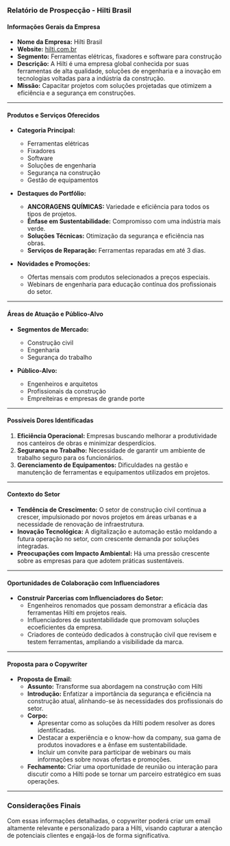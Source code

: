### Relatório de Prospecção - Hilti Brasil

#### Informações Gerais da Empresa
- **Nome da Empresa:** Hilti Brasil
- **Website:** [hilti.com.br](http://www.hilti.com.br/)
- **Segmento:** Ferramentas elétricas, fixadores e software para construção
- **Descrição:** A Hilti é uma empresa global conhecida por suas ferramentas de alta qualidade, soluções de engenharia e a inovação em tecnologias voltadas para a indústria da construção.
- **Missão:** Capacitar projetos com soluções projetadas que otimizem a eficiência e a segurança em construções.

---

#### Produtos e Serviços Oferecidos
- **Categoria Principal:**
  - Ferramentas elétricas
  - Fixadores
  - Software
  - Soluções de engenharia
  - Segurança na construção
  - Gestão de equipamentos

- **Destaques do Portfólio:**
  - **ANCORAGENS QUÍMICAS:** Variedade e eficiência para todos os tipos de projetos.
  - **Ênfase em Sustentabilidade:** Compromisso com uma indústria mais verde.
  - **Soluções Técnicas:** Otimização da segurança e eficiência nas obras.
  - **Serviços de Reparação:** Ferramentas reparadas em até 3 dias.

- **Novidades e Promoções:**
  - Ofertas mensais com produtos selecionados a preços especiais.
  - Webinars de engenharia para educação contínua dos profissionais do setor.

---

#### Áreas de Atuação e Público-Alvo
- **Segmentos de Mercado:**
  - Construção civil
  - Engenharia
  - Segurança do trabalho

- **Público-Alvo:**
  - Engenheiros e arquitetos
  - Profissionais da construção
  - Empreiteiras e empresas de grande porte

---

#### Possíveis Dores Identificadas
1. **Eficiência Operacional:** Empresas buscando melhorar a produtividade nos canteiros de obras e minimizar desperdícios.
2. **Segurança no Trabalho:** Necessidade de garantir um ambiente de trabalho seguro para os funcionários.
3. **Gerenciamento de Equipamentos:** Dificuldades na gestão e manutenção de ferramentas e equipamentos utilizados em projetos.

---

#### Contexto do Setor
- **Tendência de Crescimento:** O setor de construção civil continua a crescer, impulsionado por novos projetos em áreas urbanas e a necessidade de renovação de infraestrutura.
- **Inovação Tecnológica:** A digitalização e automação estão moldando a futura operação no setor, com crescente demanda por soluções integradas.
- **Preocupações com Impacto Ambiental:** Há uma pressão crescente sobre as empresas para que adotem práticas sustentáveis.

---

#### Oportunidades de Colaboração com Influenciadores
- **Construir Parcerias com Influenciadores do Setor:**
  - Engenheiros renomados que possam demonstrar a eficácia das ferramentas Hilti em projetos reais.
  - Influenciadores de sustentabilidade que promovam soluções ecoeficientes da empresa.
  - Criadores de conteúdo dedicados à construção civil que revisem e testem ferramentas, ampliando a visibilidade da marca.

---

#### Proposta para o Copywriter
- **Proposta de Email:**
  - **Assunto:** Transforme sua abordagem na construção com Hilti
  - **Introdução:** Enfatizar a importância da segurança e eficiência na construção atual, alinhando-se às necessidades dos profissionais do setor.
  - **Corpo:**
    - Apresentar como as soluções da Hilti podem resolver as dores identificadas.
    - Destacar a experiência e o know-how da company, sua gama de produtos inovadores e a ênfase em sustentabilidade.
    - Incluir um convite para participar de webinars ou mais informações sobre novas ofertas e promoções.
  - **Fechamento:** Criar uma oportunidade de reunião ou interação para discutir como a Hilti pode se tornar um parceiro estratégico em suas operações.

---

### Considerações Finais
Com essas informações detalhadas, o copywriter poderá criar um email altamente relevante e personalizado para a Hilti, visando capturar a atenção de potenciais clientes e engajá-los de forma significativa.